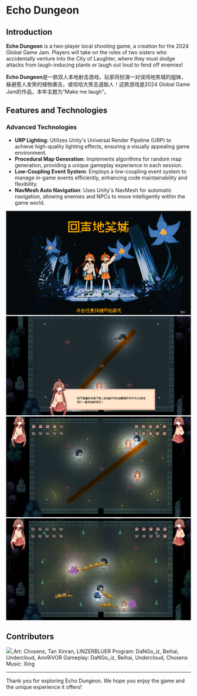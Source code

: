 # Echo Dungeon

## Introduction

**Echo Dungeon** is a two-player local shooting game, a creation for the 2024 Global Game Jam. Players will take on the roles of two sisters who accidentally venture into the City of Laughter, where they must dodge attacks from laugh-inducing plants or laugh out loud to fend off enemies!

**Echo Dungeon**是一款双人本地射击游戏，玩家将扮演一对误闯地笑城的姐妹，躲避惹人发笑的植物袭击，或哈哈大笑击退敌人！这款游戏是2024 Global Game Jam的作品，本年主题为“Make me laugh”。

## Features and Technologies

### Advanced Technologies

- **URP Lighting**: Utilizes Unity's Universal Render Pipeline (URP) to achieve high-quality lighting effects, ensuring a visually appealing game environment.
- **Procedural Map Generation**: Implements algorithms for random map generation, providing a unique gameplay experience in each session.
- **Low-Coupling Event System**: Employs a low-coupling event system to manage in-game events efficiently, enhancing code maintainability and flexibility.
- **NavMesh Auto Navigation**: Uses Unity's NavMesh for automatic navigation, allowing enemies and NPCs to move intelligently within the game world.

![EchoDungeon1](images/echo-dungeon1.png)
![EchoDungeon2](images/echo-dungeon2.png)
![EchoDungeon3](images/echo-dungeon3.png)
![EchoDungeon4](images/echo-dungeon4.png)

## Contributors
<a href="https://github.com/DaNGoiz/Echo-Dungeon/graphs/contributors">
  <img src="https://contrib.rocks/image?repo=DaNGoiz/Echo-Dungeon" />
</a>
Art: Chosens, Tan Xinran, LINZERBLUER
Program: DaNGo_iz, Beihai, Undercloud, Ann9iVOR
Gameplay: DaNGo_iz, Beihai, Undercloud, Chosens
Music: Xing

---

Thank you for exploring Echo Dungeon. We hope you enjoy the game and the unique experience it offers!
